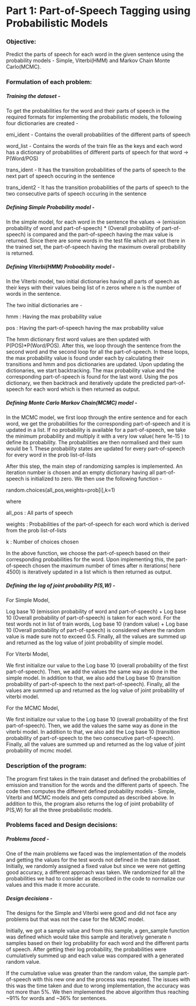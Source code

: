 # Part 1: Part-of-Speech Tagging using Probabilistic Models

### Objective:
Predict the parts of speech for each word in the given sentence using the probability models - Simple, Viterbi(HMM) and Markov Chain Monte Carlo(MCMC).

### Formulation of each problem:

##### Training the dataset - 
To get the probabilities for the word and their parts of speech in the required formats for implementing the probabilistic models, the following four dictionaries are created -

emi_ident    - Contains the overall probabilities of the different parts of speech

word_list    - Contains the words of the train file as the keys and each word has a dictionary of probabilities of different parts of speech for that word -> P(Word/POS)

trans_ident  - It has the transition probabilities of the parts of speech to the next part of speech occuring in the sentence

trans_ident2 - It has the transition probabilities of the parts of speech to the two consecutive parts of speech occuring in the sentence


##### Defining Simple Probability model -
In the simple model, for each word in the sentence the values -> (emission probability of word and part-of-speech) * (Overall probability of part-of-speech) is compared and the part-of-speech having the max value is returned.
Since there are some words in the test file which are not there in the trained set, the part-of-speech having the maximum overall probability is returned.

##### Defining Viterbi(HMM) Proboability model - 
In the Viterbi model, two initial dictionaries having all parts of speech as their keys with their values being list of n zeros where n is the number of words in the sentence.

The two initial dictionaries are -

hmm : Having the max probability value 

pos : Having the part-of-speech having the max probability value

The hmm dictionary first word values are then updated with P(POS)*P(Word/POS).
After this, we loop through the sentence from the second word and the second loop for all the part-of-speech. In these loops, the max probability value is found under each by calculating their transitions and hmm and pos dictionaries are updated.
Upon updating the dictionaries, we start backtracking. The max probability value and the corresponding part-of-speech is found for the last word. Using the pos dictionary, we then backtrack and iteratively update the predicted part-of-speech for each word which is then returned as output.

##### Defining Monte Carlo Markov Chain(MCMC) model - 
In the MCMC model, we first loop through the entire sentence and for each word, we get the probabilities for the corresponding part-of-speech and it is updated in a list. If no probability is available for a part-of-speech, we take the minimum probability and multiply it with a very low value( here 1e-15 ) to define its probability.
The probabilities are then normalised and their sum would be 1. These probability states are updated for every part-of-speech for every word in the prob list-of-lists

After this step, the main step of randomizing samples is implemented. An iteration number is chosen and an empty dictionary having all part-of-speech is initialized to zero. 
We then use the following function -

random.choices(all_pos,weights=prob[i],k=1)

where 

all_pos : All parts of speech

weights : Probabilities of the part-of-speech for each word which is derived from the prob list-of-lists 

k : Number of choices chosen

In the above function, we choose the part-of-speech based on their corresponding probabilities for the word. Upon implementing this, the part-of-speech chosen the maximum number of times after n iterations( here 4500) is iteratively updated in a list which is then returned as output.

##### Defining the log of joint probability P(S,W) - 

For Simple Model,

Log base 10 (emission probability of word and part-of-speech) + Log base 10 (Overall probability of part-of-speech) is taken for each word. 
For the test words not in list of train words, Log base 10 (random value) + Log base 10 (Overall probability of part-of-speech) is considered where the random value is made sure not to exceed 0.5.
Finally, all the values are summed up and returned as the log value of joint probability of simple model.

For Viterbi Model,

We first initialize our value to the Log base 10 (overall probability of the first part-of-speech).
Then, we add the values the same way as done in the simple model. In addition to that, we also add the Log base 10 (transition probability of part-of-speech to the next part-of-speech).
Finally, all the values are summed up and returned as the log value of joint probability of viterbi model.

For the MCMC Model,

We first initialize our value to the Log base 10 (overall probability of the first part-of-speech).
Then, we add the values the same way as done in the viterbi model. In addition to that, we also add the Log base 10 (transition probability of part-of-speech to the two consecutive part-of-speech).
Finally, all the values are summed up and returned as the log value of joint probability of mcmc model. 

### Description of the program:
The program first takes in the train dataset and defined the probabilities of emission and transition for the words and the different parts of speech. The code then computes the different defined probability models - Simple, Viterbi and MCMC models and gets computed as described above.
In addition to this, the program also returns the log of joint probability of P(S,W) for all the three probabilistic models.

### Problems faced and Design decisions:
##### Problems faced -
One of the main problems we faced was the implementation of the models and getting the values for the test words not defined in the train dataset. Initially, we randomly assigned a fixed value but since we were not getting good accuracy, a different approach was taken.
We randomized for all the probabilities we had to consider as described in the code to normalize our values and this made it more accurate. 

##### Design decisions - 
The designs for the Simple and Viterbi were good and did not face any problems but that was not the case for the MCMC model. 

Initially, we got a sample value and from this sample, a gen_sample function was defined which would take this sample and iteratively generate n samples based on their log probability for each word and the different parts of speech. After getting their log probability, the probabilities were cumulatively summed up and each value was compared with a generated random value.

If the cumulative value was greater than the random value, the sample part-of-speech with this new one and the process was repeated. The issues with this was the time taken and due to wrong implementation, the accuracy was not more than 5%.
We then implemented the above algorithm thus reaching ~91% for words and ~36% for sentences.
